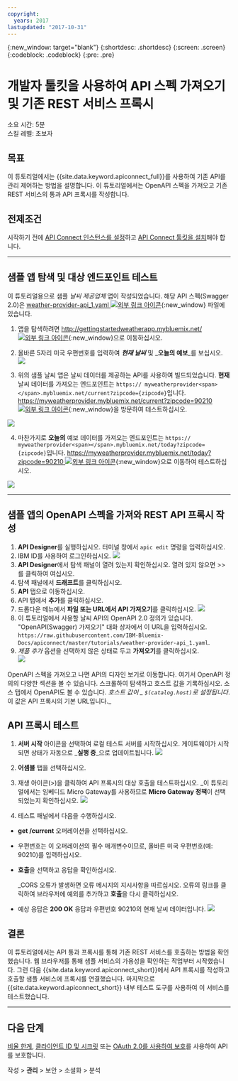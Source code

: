 ```yaml
---
copyright:
  years: 2017
lastupdated: "2017-10-31"
---
```


{:new_window: target="blank"}
{:shortdesc: .shortdesc}
{:screen: .screen}
{:codeblock: .codeblock}
{:pre: .pre}

# 개발자 툴킷을 사용하여 API 스펙 가져오기 및 기존 REST 서비스 프록시
소요 시간: 5분  
스킬 레벨: 초보자  


## 목표
이 튜토리얼에서는 {{site.data.keyword.apiconnect_full}}를 사용하여 기존 API를 관리 제어하는 방법을 설명합니다. 이 튜토리얼에서는 OpenAPI 스펙을 가져오고 기존 REST 서비스의 통과 API 프록시를 작성합니다.

## 전제조건
시작하기 전에 [API Connect 인스턴스를 설정](tut_prereq_set_up_apic_instance.html)하고 [API Connect 툴킷을 설치](tut_prereq_install_toolkit.html)해야 합니다.

---


## 샘플 앱 탐색 및 대상 엔드포인트 테스트

이 튜토리얼용으로 샘플 _날씨 제공업체_ 앱이 작성되었습니다. 해당 API 스펙(Swagger 2.0)은 [weather-provider-api_1.yaml ![외부 링크 아이콘](../../../icons/launch-glyph.svg "외부 링크 아이콘")](https://raw.githubusercontent.com/IBM-Bluemix-Docs/apiconnect/master/tutorials/weather-provider-api_1.yaml){:new_window} 파일에 있습니다.

1. 앱을 탐색하려면 [http://gettingstartedweatherapp.mybluemix.net/ ![외부 링크 아이콘](../../../icons/launch-glyph.svg "외부 링크 아이콘")](http://gettingstartedweatherapp.mybluemix.net/){:new_window}으로 이동하십시오.  
2. 올바른 5자리 미국 우편번호를 입력하여 _**현재 날씨**_ 및 _**오늘의 예보**_를 보십시오.  
![](images/explore-weatherapp-1.png)

3. 위의 샘플 날씨 앱은 날씨 데이터를 제공하는 API를 사용하여 빌드되었습니다. **현재** 날씨 데이터를 가져오는 엔드포인트는 `https:// myweatherprovider<span></span>.mybluemix.net/current?zipcode={zipcode}`입니다. [https://myweatherprovider.mybluemix.net/current?zipcode=90210 ![외부 링크 아이콘](../../../icons/launch-glyph.svg "외부 링크 아이콘")](https://myweatherprovider.mybluemix.net/current?zipcode=90210){:new_window}을 방문하여 테스트하십시오.  

  ![](images/explore-weatherapp-2.png)

4. 마찬가지로 **오늘의** 예보 데이터를 가져오는 엔드포인트는 `https:// myweatherprovider<span></span>.mybluemix.net/today?zipcode={zipcode}`입니다. [https://myweatherprovider.mybluemix.net/today?zipcode=90210 ![외부 링크 아이콘](../../../icons/launch-glyph.svg "외부 링크 아이콘")](https://myweatherprovider.mybluemix.net/today?zipcode=90210){:new_window}으로 이동하여 테스트하십시오.  

  ![](images/explore-weatherapp-3.png)



---

## 샘플 앱의 OpenAPI 스펙을 가져와 REST API 프록시 작성
1. **API Designer**를 실행하십시오. 터미널 창에서 `apic edit` 명령을 입력하십시오.
2. IBM ID를 사용하여 로그인하십시오.
    ![](images/screenshot_apic-edit_login.png)
3. **API Designer**에서 탐색 패널이 열려 있는지 확인하십시오. 열려 있지 않으면 >>를 클릭하여 여십시오.
4. 탐색 패널에서 **드래프트**를 클릭하십시오.
5. **API** 탭으로 이동하십시오.
6. API 탭에서 **추가**를 클릭하십시오.
7. 드롭다운 메뉴에서 **파일 또는 URL에서 API 가져오기**를 클릭하십시오.
   ![](images/toolkit-import-1.png)
8. 이 튜토리얼에서 사용할 날씨 API의 OpenAPI 2.0 정의가 있습니다. "OpenAPI(Swagger) 가져오기" 대화 상자에서 이 URL을 입력하십시오.
`https://raw.githubusercontent.com/IBM-Bluemix-Docs/apiconnect/master/tutorials/weather-provider-api_1.yaml`.
9. _제품 추가_ 옵션을 선택하지 않은 상태로 두고 **가져오기**를 클릭하십시오.  
    ![](images/screenshot_import-url.png)  

OpenAPI 스펙을 가져오고 나면 API의 디자인 보기로 이동합니다. 여기서 OpenAPI 정의의 다양한 섹션을 볼 수 있습니다. 스크롤하여 탐색하고 호스트 값을 기록하십시오. 소스 탭에서 OpenAPI도 볼 수 있습니다. 
_호스트 값이 _ `$(catalog.host)`로 설정됩니다_. 이 값은 API 프록시의 기본 URL입니다._
 


## API 프록시 테스트

1. **서버 시작** 아이콘을 선택하여 로컬 테스트 서버를 시작하십시오. 게이트웨이가 시작되면 상태가 자동으로 _**실행 중**_으로 업데이트됩니다.
    ![](images/screenshot_start-server-1.png)

2. **어셈블** 탭을 선택하십시오.

3. 재생 아이콘(>)을 클릭하여 API 프록시의 대상 호출을 테스트하십시오.
   _이 튜토리얼에서는 임베디드 Micro Gateway를 사용하므로 **Micro Gateway 정책**이 선택되었는지 확인하십시오.
    ![](images/screenshot_test-0.png)

4. 테스트 패널에서 다음을 수행하십시오.
  - **get /current** 오퍼레이션을 선택하십시오.  
  - 우편번호는 이 오퍼레이션의 필수 매개변수이므로, 올바른 미국 우편번호(예: 90210)를 입력하십시오.  
  - **호출**을 선택하고 응답을 확인하십시오.

    _CORS 오류가 발생하면 오류 메시지의 지시사항을 따르십시오. 오류의 링크를 클릭하여 브라우저에 예외를 추가하고 **호출**을 다시 클릭하십시오.
  
  - 예상 응답은 **200 OK** 응답과 우편번호 90210의 현재 날씨 데이터입니다.
    ![](images/screenshot_test-1.png)    


## 결론

이 튜토리얼에서는 API 통과 프록시를 통해 기존 REST 서비스를 호출하는 방법을 확인했습니다. 웹 브라우저를 통해 샘플 서비스의 가용성을 확인하는 작업부터 시작했습니다. 그런 다음 {{site.data.keyword.apiconnect_short}}에서 API 프록시를 작성하고 호출할 샘플 서비스에 프록시를 연결했습니다. 마지막으로 {{site.data.keyword.apiconnect_short}} 내부 테스트 도구를 사용하여 이 서비스를 테스트했습니다.

---

## 다음 단계

[비율 한계](tut_rate_limit.html), [클라이언트 ID 및 시크릿](tut_secure_landing.html) 또는 [OAuth 2.0를 사용하여 보호](tut_secure_oauth_2.html)를 사용하여 API를 보호합니다.

작성 > **관리** > 보안 > 소셜화 > 분석
